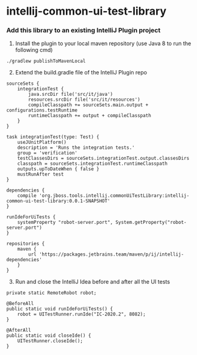 # intellij-common-ui-test-library

### Add this library to an existing IntelliJ Plugin project

1) Install the plugin to your local maven repository (use Java 8 to run the following cmd)
```
./gradlew publishToMavenLocal
```

2) Extend the build.gradle file of the IntelliJ Plugin repo

```
sourceSets {
    integrationTest {
        java.srcDir file('src/it/java')
        resources.srcDir file('src/it/resources')
        compileClasspath += sourceSets.main.output + configurations.testRuntime
        runtimeClasspath += output + compileClasspath
    }
}

task integrationTest(type: Test) {
    useJUnitPlatform()
    description = 'Runs the integration tests.'
    group = 'verification'
    testClassesDirs = sourceSets.integrationTest.output.classesDirs
    classpath = sourceSets.integrationTest.runtimeClasspath
    outputs.upToDateWhen { false }
    mustRunAfter test
}

dependencies {
    compile 'org.jboss.tools.intellij.commonUiTestLibrary:intellij-common-ui-test-library:0.0.1-SNAPSHOT'
}

runIdeForUiTests {
    systemProperty "robot-server.port", System.getProperty("robot-server.port")
}

repositories {
    maven {
        url 'https://packages.jetbrains.team/maven/p/ij/intellij-dependencies'
    }
}
```

3) Run and close the IntelliJ Idea before and after all the UI tests
```
private static RemoteRobot robot;

@BeforeAll
public static void runIdeForUiTests() {
    robot = UITestRunner.runIde("IC-2020.2", 8082);
}

@AfterAll
public static void closeIde() {
    UITestRunner.closeIde();
}
```
